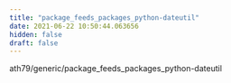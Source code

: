 ```yaml
---
title: "package_feeds_packages_python-dateutil"
date: 2021-06-22 10:50:44.063656
hidden: false
draft: false
---
```


ath79/generic/package_feeds_packages_python-dateutil

